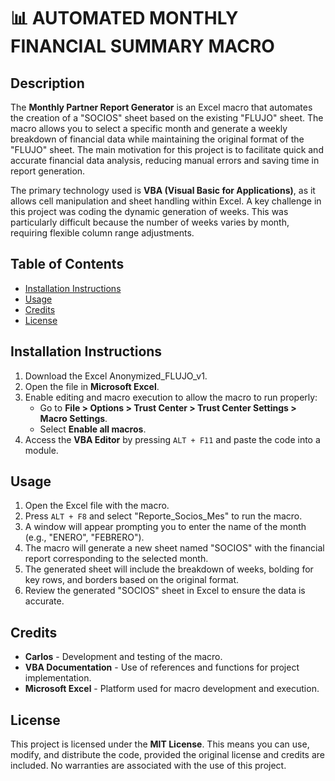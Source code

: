 # 📊 AUTOMATED MONTHLY FINANCIAL SUMMARY MACRO

## Description
The **Monthly Partner Report Generator** is an Excel macro that automates the creation of a "SOCIOS" sheet based on the existing "FLUJO" sheet. The macro allows you to select a specific month and generate a weekly breakdown of financial data while maintaining the original format of the "FLUJO" sheet. The main motivation for this project is to facilitate quick and accurate financial data analysis, reducing manual errors and saving time in report generation.

The primary technology used is **VBA (Visual Basic for Applications)**, as it allows cell manipulation and sheet handling within Excel. A key challenge in this project was coding the dynamic generation of weeks. This was particularly difficult because the number of weeks varies by month, requiring flexible column range adjustments.

## Table of Contents
- [Installation Instructions](#installation-instructions)
- [Usage](#usage)
- [Credits](#credits)
- [License](#license)

## Installation Instructions
1. Download the Excel Anonymized_FLUJO_v1.
2. Open the file in **Microsoft Excel**.
3. Enable editing and macro execution to allow the macro to run properly:
   - Go to **File > Options > Trust Center > Trust Center Settings > Macro Settings**.
   - Select **Enable all macros**.
4. Access the **VBA Editor** by pressing `ALT + F11` and paste the code into a module.

## Usage
1. Open the Excel file with the macro.
2. Press `ALT + F8` and select "Reporte_Socios_Mes" to run the macro.
3. A window will appear prompting you to enter the name of the month (e.g., "ENERO", "FEBRERO").
4. The macro will generate a new sheet named "SOCIOS" with the financial report corresponding to the selected month.
5. The generated sheet will include the breakdown of weeks, bolding for key rows, and borders based on the original format.
6. Review the generated "SOCIOS" sheet in Excel to ensure the data is accurate.

## Credits
- **Carlos** - Development and testing of the macro.
- **VBA Documentation** - Use of references and functions for project implementation.
- **Microsoft Excel** - Platform used for macro development and execution.

## License
This project is licensed under the **MIT License**. This means you can use, modify, and distribute the code, provided the original license and credits are included. No warranties are associated with the use of this project.






